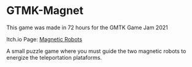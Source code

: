 # GTMK-Magnet
This game was made in 72 hours for the GMTK Game Jam 2021

Itch.io Page: [Magnetic Robots](https://danilotuzita.itch.io/magnetic-robots)

A small puzzle game where you must guide the two magnetic robots to energize the teleportation plataforms.
